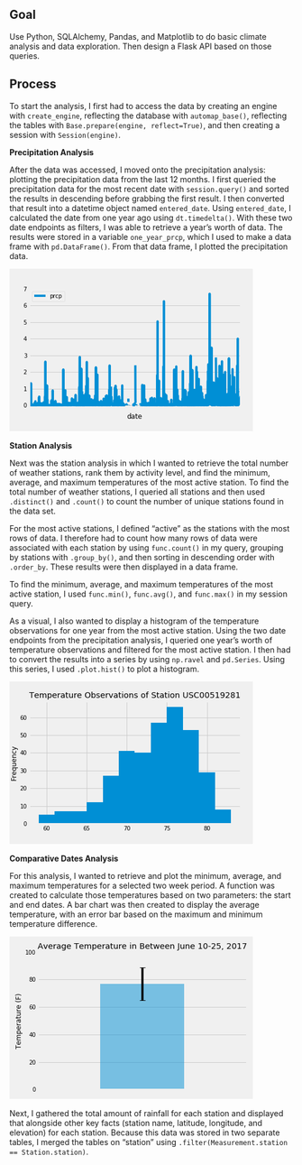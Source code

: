 ## Goal
Use Python, SQLAlchemy, Pandas, and Matplotlib to do basic climate analysis and data exploration. Then design a Flask API based on those queries. 

## Process
To start the analysis, I first had to access the data by creating an engine with `create_engine`, reflecting the database with `automap_base()`, reflecting the tables with `Base.prepare(engine, reflect=True)`, and then creating a session with `Session(engine)`.

**Precipitation Analysis**

After the data was accessed, I moved onto the precipitation analysis: plotting the precipitation data from the last 12 months. I first queried the precipitation data for the most recent date with `session.query()` and sorted the results in descending before grabbing the first result. I then converted that result into a datetime object named `entered_date`. Using `entered_date`, I calculated the date from one year ago using `dt.timedelta()`. With these two date endpoints as filters, I was able to retrieve a year’s worth of data. The results were stored in a variable `one_year_prcp`, which I used to make a data frame with `pd.DataFrame()`. From that data frame, I plotted the precipitation data.

![precipitation](https://github.com/lorijta92/sql-alchemy-climate-analysis/blob/master/Images/precipitation.png?raw=true)

**Station Analysis**

Next was the station analysis in which I wanted to retrieve the total number of weather stations, rank them by activity level, and find the minimum, average, and maximum temperatures of the most active station. To find the total number of weather stations, I queried all stations and then used `.distinct()` and `.count()` to count the number of unique stations found in the data set.

For the most active stations, I defined “active” as the stations with the most rows of data. I therefore had to count how many rows of data were associated with each station by using `func.count()`  in my query, grouping by stations with `.group_by()`, and then sorting in descending order with `.order_by`. These results were then displayed in a data frame.

To find the minimum, average, and maximum temperatures of the most active station, I used `func.min()`, `func.avg()`, and `func.max()` in my session query. 

As a visual, I also wanted to display a histogram of the temperature observations for one year from the most active station. Using the two date endpoints from the precipitation analysis, I queried one year’s worth of temperature observations and filtered for the most active station. I then had to convert the results into a series by using `np.ravel` and `pd.Series`. Using this series, I used `.plot.hist()` to plot a histogram. 

![histogram](https://github.com/lorijta92/sql-alchemy-climate-analysis/blob/master/Images/station-histogram.png?raw=true)

**Comparative Dates Analysis**

For this analysis, I wanted to retrieve and plot the minimum, average, and maximum temperatures for a selected two week period. A function was created to calculate those temperatures based on two parameters: the start and end dates. A bar chart was then created to display the average temperature, with an error bar based on the maximum and minimum temperature difference. 

![calc-temps]( https://github.com/lorijta92/sql-alchemy-climate-analysis/blob/master/Images/calc-temps.png?raw=true)

Next, I gathered the total amount of rainfall for each station and displayed that alongside other key facts (station name, latitude, longitude, and elevation) for each station. Because this data was stored in two separate tables, I merged the tables on “station” using `.filter(Measurement.station == Station.station)`. 
